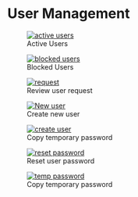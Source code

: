 # User Management

<figure>
  <a  href="../../assets/images/admin/user-management/active-users.png">
    <img src="../../assets/images/admin/user-management/active-users.png" alt="active users" />
  </a>
  <figcaption>Active Users</figcaption>
</figure>

<figure>
  <a  href="../../assets/images/admin/user-management/blocked-users.png">
    <img src="../../assets/images/admin/user-management/blocked-users.png" alt="blocked users" />
  </a>
  <figcaption>Blocked Users</figcaption>
</figure>

<figure>
  <a  href="../../assets/images/admin/user-management/user-request-review.png">
    <img src="../../assets/images/admin/user-management/user-request-review.png" alt="request" />
  </a>
  <figcaption>Review user request</figcaption>
</figure>

<figure>
  <a  href="../../assets/images/admin/user-management/new-user.png">
    <img src="../../assets/images/admin/user-management/new-user.png" alt="New user" />
  </a>
  <figcaption>Create new user</figcaption>
</figure>

<figure>
  <a  href="../../assets/images/admin/user-management/create-user.png">
    <img src="../../assets/images/admin/user-management/create-user.png" alt="create user" />
  </a>
  <figcaption>Copy temporary password</figcaption>
</figure>

<figure>
  <a  href="../../assets/images/admin/user-management/reset-password.png">
    <img src="../../assets/images/admin/user-management/reset-password.png" alt="reset password" />
  </a>
  <figcaption>Reset user password</figcaption>
</figure>

<figure>
  <a  href="../../assets/images/admin/user-management/temp-password.png">
    <img src="../../assets/images/admin/user-management/temp-password.png" alt="temp password" />
  </a>
  <figcaption>Copy temporary password</figcaption>
</figure>